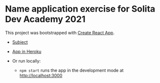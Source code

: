 # Name application exercise for Solita Dev Academy 2021

This project was bootstrapped with [Create React App](https://github.com/facebook/create-react-app).

- [Subject](https://github.com/solita/dev-academy-2021)

- [App in Heroku](https://intense-bastion-04301.herokuapp.com/)

- Or run locally:
  - `npm start` runs the app in the development mode at [http://localhost:3000](http://localhost:3000)

